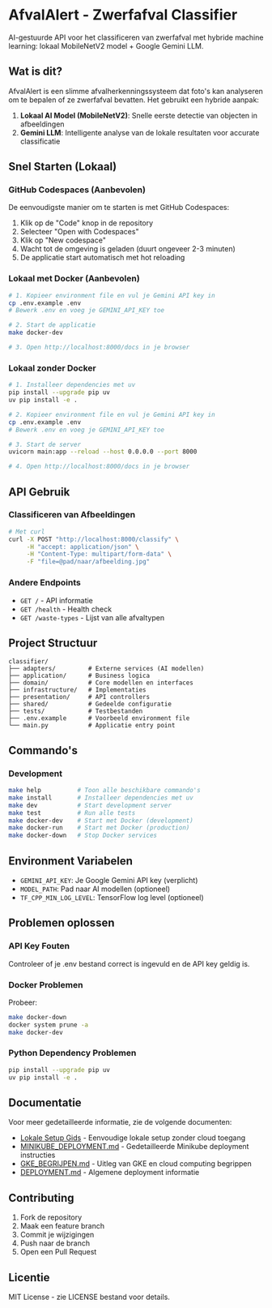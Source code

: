 # AfvalAlert - Zwerfafval Classifier

AI-gestuurde API voor het classificeren van zwerfafval met hybride machine learning: lokaal MobileNetV2 model + Google Gemini LLM.

## Wat is dit?

AfvalAlert is een slimme afvalherkenningssysteem dat foto's kan analyseren om te bepalen of ze zwerfafval bevatten.
Het gebruikt een hybride aanpak:

1. **Lokaal AI Model (MobileNetV2)**: Snelle eerste detectie van objecten in afbeeldingen
2. **Gemini LLM**: Intelligente analyse van de lokale resultaten voor accurate classificatie

## Snel Starten (Lokaal)

### GitHub Codespaces (Aanbevolen)
De eenvoudigste manier om te starten is met GitHub Codespaces:
1. Klik op de "Code" knop in de repository
2. Selecteer "Open with Codespaces"
3. Klik op "New codespace"
4. Wacht tot de omgeving is geladen (duurt ongeveer 2-3 minuten)
5. De applicatie start automatisch met hot reloading

### Lokaal met Docker (Aanbevolen)
```bash
# 1. Kopieer environment file en vul je Gemini API key in
cp .env.example .env
# Bewerk .env en voeg je GEMINI_API_KEY toe

# 2. Start de applicatie
make docker-dev

# 3. Open http://localhost:8000/docs in je browser
```

### Lokaal zonder Docker
```bash
# 1. Installeer dependencies met uv
pip install --upgrade pip uv
uv pip install -e .

# 2. Kopieer environment file en vul je Gemini API key in
cp .env.example .env
# Bewerk .env en voeg je GEMINI_API_KEY toe

# 3. Start de server
uvicorn main:app --reload --host 0.0.0.0 --port 8000

# 4. Open http://localhost:8000/docs in je browser
```

## API Gebruik

### Classificeren van Afbeeldingen
```bash
# Met curl
curl -X POST "http://localhost:8000/classify" \
     -H "accept: application/json" \
     -H "Content-Type: multipart/form-data" \
     -F "file=@pad/naar/afbeelding.jpg"
```

### Andere Endpoints
- `GET /` - API informatie
- `GET /health` - Health check
- `GET /waste-types` - Lijst van alle afvaltypen

## Project Structuur
```
classifier/
├── adapters/         # Externe services (AI modellen)
├── application/      # Business logica
├── domain/           # Core modellen en interfaces
├── infrastructure/   # Implementaties
├── presentation/     # API controllers
├── shared/           # Gedeelde configuratie
├── tests/            # Testbestanden
├── .env.example      # Voorbeeld environment file
└── main.py           # Applicatie entry point
```

## Commando's

### Development
```bash
make help          # Toon alle beschikbare commando's
make install       # Installeer dependencies met uv
make dev           # Start development server
make test          # Run alle tests
make docker-dev    # Start met Docker (development)
make docker-run    # Start met Docker (production)
make docker-down   # Stop Docker services
```

## Environment Variabelen

- `GEMINI_API_KEY`: Je Google Gemini API key (verplicht)
- `MODEL_PATH`: Pad naar AI modellen (optioneel)
- `TF_CPP_MIN_LOG_LEVEL`: TensorFlow log level (optioneel)

## Problemen oplossen

### API Key Fouten
Controleer of je .env bestand correct is ingevuld en de API key geldig is.

### Docker Problemen
Probeer:
```bash
make docker-down
docker system prune -a
make docker-dev
```

### Python Dependency Problemen
```bash
pip install --upgrade pip uv
uv pip install -e .
```

## Documentatie

Voor meer gedetailleerde informatie, zie de volgende documenten:
- [Lokale Setup Gids](../LOCAL_SETUP.md) - Eenvoudige lokale setup zonder cloud toegang
- [MINIKUBE_DEPLOYMENT.md](../MINIKUBE_DEPLOYMENT.md) - Gedetailleerde Minikube deployment instructies
- [GKE_BEGRIJPEN.md](../GKE_BEGRIJPEN.md) - Uitleg van GKE en cloud computing begrippen
- [DEPLOYMENT.md](../DEPLOYMENT.md) - Algemene deployment informatie

## Contributing
1. Fork de repository
2. Maak een feature branch
3. Commit je wijzigingen
4. Push naar de branch
5. Open een Pull Request

## Licentie
MIT License - zie LICENSE bestand voor details.